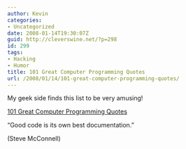 ```yaml
---
author: Kevin
categories:
- Uncategorized
date: 2008-01-14T19:30:07Z
guid: http://cleverswine.net/?p=298
id: 299
tags:
- Hacking
- Humor
title: 101 Great Computer Programming Quotes
url: /2008/01/14/101-great-computer-programming-quotes/
---
```


My geek side finds this list to be very amusing!

[101 Great Computer Programming Quotes](http://www.devtopics.com/101-great-computer-programming-quotes/)

“Good code is its own best documentation.”
  
(Steve McConnell)
